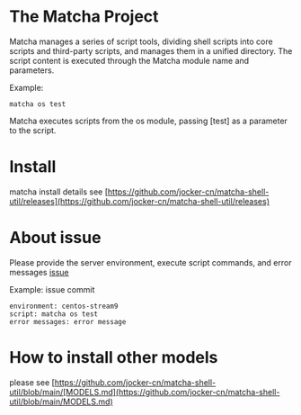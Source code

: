 # The Matcha Project

Matcha manages a series of script tools, dividing shell scripts into core scripts and third-party scripts,
and manages them in a unified directory. 
The script content is executed through the Matcha module name and parameters.

Example:

```shell
matcha os test
``` 
Matcha executes scripts from the os module, passing [test] as a parameter to the script.

# Install

matcha install details see [https://github.com/jocker-cn/matcha-shell-util/releases](https://github.com/jocker-cn/matcha-shell-util/releases)

# About issue

Please provide the server environment, execute script commands, and error messages
[issue](https://github.com/jocker-cn/matcha-shell-util/issues)

Example: issue commit
```
environment: centos-stream9
script: matcha os test
error messages: error message
```



# How to install other models

please see [https://github.com/jocker-cn/matcha-shell-util/blob/main/[MODELS.md](https://github.com/jocker-cn/matcha-shell-util/blob/main/MODELS.md)
